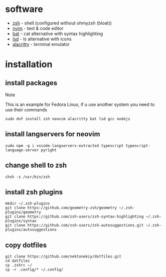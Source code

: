 # software

- [zsh](https://github.com/zsh-users/zsh) - shell (configured without ohmyzsh (bloat))
- [nvim](https://github.com/neovim/neovim) - text & code editor
- [bat](https://github.com/sharkdp/bat) - cat alternative with syntax highlighting
- [lsd](https://github.com/lsd-rs/lsd) - ls alternative with icons
- [alacritty](https://github.com/alacritty/alacritty) - terminal emulator 

# installation

## install packages

> [!NOTE]
> This is an example for Fedora Linux, if u use another system you need to use their commands

```
sudo dnf install zsh neovim alacritty bat lsd gcc nodejs
```

## install langservers for neovim

```
sudo npm -g i vscode-langservers-extracted typescript typescript-language-server pyright
```

## change shell to zsh

```
chsh -s /usr/bin/zsh
```

## install zsh plugins
```
mkdir ~/.zsh-plugins
git clone https://github.com/geometry-zsh/geometry ~/.zsh-plugins/geometry
git clone https://github.com/zsh-users/zsh-syntax-highlighting ~/.zsh-plugins/syntax
git clone https://github.com/zsh-users/zsh-autosuggestions.git ~/.zsh-plugins/autosuggestions
```

## copy dotfiles

```
git clone https://github.com/nektonekiy/dotfiles.git
cd dotfiles
cp .zshrc ~/
cp -r .config/* ~/.config/ 
```


